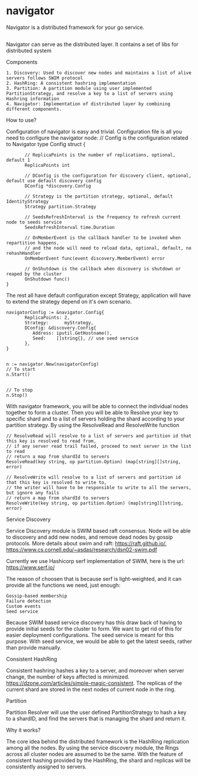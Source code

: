 # navigator
Navigator is a distributed framework for your go service.

##
Navigator can serve as the distributed layer. It contains a set of libs for distributed system

Components

	1. Discovery: Used to discover new nodes and maintains a list of alive servers follows SWIM protocol
	2. HashRing: A consistent hashring implementation
	3. Partition: A partition module using user implemented PartitionStrategy, and resolve a key to a list of servers using Hashring information
	4. Navigator: Implementation of distributed layer by combining different components.

How to use?

Configuration of navigator is easy and trivial. Configuration file is all you need to configure the navigator node:
	// Config is the configuration related to Navigator
	type Config struct {

	       // ReplicaPoints is the number of replications, optional, default 1
	       ReplicaPoints int

	       // DConfig is the configuration for discovery client, optional, default use default discovery config
	       DConfig *discovery.Config

	       // Strategy is the partition strategy, optional, default IdentityStrategy
	       Strategy partition.Strategy

	       // SeedsRefreshInterval is the frequency to refresh current node to seeds service
	       SeedsRefreshInterval time.Duration

	       // OnMemberEvent is the callback handler to be invoked when repartition happens,
	       // and the node will need to reload data, optional, default, no rehashHandler
	       OnMemberEvent func(event discovery.MemberEvent) error

	       // OnShutdown is the callback when discovery is shutdown or reaped by the cluster
	       OnShutdown func()
	}

The rest all have default configuration except Strategy, application will have to extend the strategy depend on it's own scenario.

	navigatorConfig := &navigator.Config{
	       ReplicaPoints: 2,
	       Strategy:      myStrategy,
	       DConfig: &discovery.Config{
		      Address: iputil.GetHostname(),
		      Seed:    []string{}, // use seed service
	       },
	}


	n := navigator.New(navigatorConfig)
	// To start
	n.Start()


	// To stop
	n.Stop()

With navigator framework, you will be able to connect the individual nodes together to form a cluster. Then you will be able to Resolve your key to specific shard and to a list of servers holding the shard according to your partition strategy. By using the ResolveRead and ResolveWrite function

	// ResolveRead will resolve to a list of servers and partition id that this key is resolved to read from,
	// if any server read trail failed, proceed to next server in the list to read
	// return a map from shardId to servers
	ResolveRead(key string, op partition.Option) (map[string][]string, error)

	// ResolveWrite will resolve to a list of servers and partition id that this key is resolved to write to,
	// the writer will have to be responsible to write to all the servers, but ignore any fails
	// return a map from shardId to servers
	ResolveWrite(key string, op partition.Option) (map[string][]string, error)

Service Discovery

Service Discovery module is SWIM based raft consensus. Node will be able to discovery and add new nodes, and remove dead nodes by gossip protocols. More details about swim and raft: https://raft.github.io/, https://www.cs.cornell.edu/~asdas/research/dsn02-swim.pdf

Currently we use Hashicorp serf implementation of SWIM, here is the url: https://www.serf.io/

The reason of choosen that is because serf is light-weighted, and it can provide all the functions we need, just enough:

	Gossip-based membership
	Failure detection
	Custom events
	Seed service

Because SWIM based service discovery has this draw back of having to provide initial seeds for the cluster to form. We want to get rid of this for easier deployment configurations. The seed service is meant for this purpose. With seed service, we would be able to get the latest seeds, rather than provide manually.

Consistent HashRing

Consistent hashring hashes a key to a server, and moreover when server change, the number of keys affected is minimized. https://dzone.com/articles/simple-magic-consistent. The replicas of the current shard are stored in the next nodes of current node in the ring.

Partition

Partition Resolver will use the user defined PartitionStrategy to hash a key to a shardID, and find the servers that is managing the shard and return it.

Why it works?

The core idea behind the distributed framework is the HashRing replication among all the nodes. By using the service discovery module, the Rings across all cluster nodes are assumed to be the same. With the feature of consistent hashing provided by the HashRing, the shard and replicas will be consistently assigned to servers.